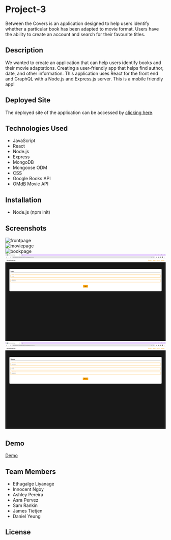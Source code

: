 # Project-3

Between the Covers is an application designed to help users identify whether a particular book has been adapted to movie format. Users have the ability to create an account and search for their favourite titles.

## Description
We wanted to create an application that can help users identify books and their movie adaptations. Creating a user-friendly app that helps find author, date, and other information. This application uses React for the front end and GraphQL with a Node.js and Express.js server. This is a mobile friendly app!

## Deployed Site
The deployed site of the application can be accessed by <a href="https://mysterious-woodland-66616.herokuapp.com/">clicking here</a>.

## Technologies Used
* JavaScript 
* React
* Node.js
* Express
* MongoDB
* Mongoose ODM
* CSS 
* Google Books API
* OMdB Movie API

## Installation
* Node.js (npm init)

## Screenshots
![frontpage](assets/frontpage.png)<br>
![moviepage](assets/moviepage.png)<br>
![bookpage](assets/bookpage.png)<br>
![loginpage](assets/loginpage.png)<br>
![signuppage](assets/signuppage.png)<br>

  
  
 ## Demo
[Demo](https://drive.google.com/file/d/1W9OMpkw83PHXUX77QJTXSjay5AuE4v9d/view?usp=share_link)

## Team Members
* Ethugalge Liyanage
* Innocent Ngoy
* Ashley Pereira
* Asra Pervez
* Sam Rankin
* James Tietjen
* Daniel Yeung

## License
  
